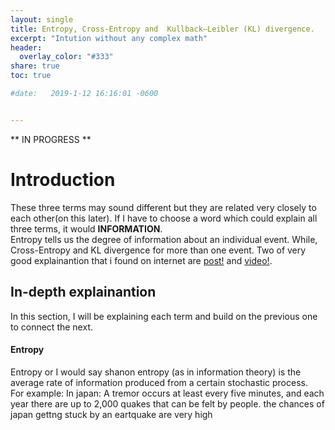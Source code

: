 ```yaml
---
layout: single
title: Entropy, Cross-Entropy and  Kullback–Leibler (KL) divergence.
excerpt: "Intution without any complex math"
header:
  overlay_color: "#333"
share: true
toc: true

#date:   2019-1-12 16:16:01 -0600


---
```



** IN PROGRESS **

# Introduction
These three terms may sound different but they are related very closely to each other(on this later). If I have to choose a word which could explain all three terms, it would **INFORMATION**.  
Entropy tells us the degree of information about an individual event. While, Cross-Entropy and KL divergence for more than one event. Two of very good explainantion that i found on internet are [post!](https://adventuresinmachinelearning.com/cross-entropy-kl-divergence/) and [video!](https://www.youtube.com/watch?v=ErfnhcEV1O8).

## In-depth explainantion
In this section, I will be explaining each term and build on the previous one to connect the next.
#### Entropy
Entropy or I would say shanon entropy (as in information theory) is the average rate of information produced from a certain stochastic process.  
For example: In japan: A tremor occurs at least every five minutes, and each year there are up to 2,000 quakes that can be felt by people.  the chances of japan gettng stuck by an eartquake are very high 